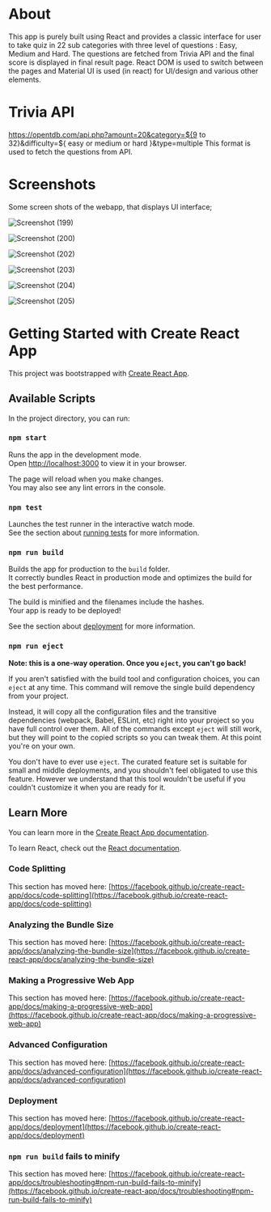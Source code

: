 # About
This app is purely built using React and provides a classic interface for user to take quiz in 22 sub categories with three level of questions : Easy, Medium and Hard. The questions are fetched from Trivia API and the final score is displayed in final result page. React DOM is used to switch between the pages and Material UI is used (in react) for UI/design and various other elements. 
# Trivia API 
https://opentdb.com/api.php?amount=20&category=${9 to 32}&difficulty=${ easy or medium or hard }&type=multiple
This format is used to fetch the questions from API.
# Screenshots
Some screen shots of the webapp, that displays UI interface;


![Screenshot (199)](https://user-images.githubusercontent.com/107865928/234470190-eff9908e-96e8-4070-be48-f0f9a2e6af22.png)

![Screenshot (200)](https://user-images.githubusercontent.com/107865928/234470205-b9f9a33c-68d0-49c3-a5a3-c91f19e6f7d3.png)

![Screenshot (202)](https://user-images.githubusercontent.com/107865928/234470229-e27e1683-88ca-4177-8cbc-5c002f416fdc.png)

![Screenshot (203)](https://user-images.githubusercontent.com/107865928/234470246-e6685f3b-4e48-484c-9cd8-8b0281aac57f.png)

![Screenshot (204)](https://user-images.githubusercontent.com/107865928/234470260-7a8294b2-420c-4594-9e96-175288c25a2a.png)

![Screenshot (205)](https://user-images.githubusercontent.com/107865928/234470544-89831386-f9c3-4f8e-8d77-6b4019acbeaf.png)








# Getting Started with Create React App

This project was bootstrapped with [Create React App](https://github.com/facebook/create-react-app).

## Available Scripts

In the project directory, you can run:

### `npm start`

Runs the app in the development mode.\
Open [http://localhost:3000](http://localhost:3000) to view it in your browser.

The page will reload when you make changes.\
You may also see any lint errors in the console.

### `npm test`

Launches the test runner in the interactive watch mode.\
See the section about [running tests](https://facebook.github.io/create-react-app/docs/running-tests) for more information.

### `npm run build`

Builds the app for production to the `build` folder.\
It correctly bundles React in production mode and optimizes the build for the best performance.

The build is minified and the filenames include the hashes.\
Your app is ready to be deployed!

See the section about [deployment](https://facebook.github.io/create-react-app/docs/deployment) for more information.

### `npm run eject`

**Note: this is a one-way operation. Once you `eject`, you can't go back!**

If you aren't satisfied with the build tool and configuration choices, you can `eject` at any time. This command will remove the single build dependency from your project.

Instead, it will copy all the configuration files and the transitive dependencies (webpack, Babel, ESLint, etc) right into your project so you have full control over them. All of the commands except `eject` will still work, but they will point to the copied scripts so you can tweak them. At this point you're on your own.

You don't have to ever use `eject`. The curated feature set is suitable for small and middle deployments, and you shouldn't feel obligated to use this feature. However we understand that this tool wouldn't be useful if you couldn't customize it when you are ready for it.

## Learn More

You can learn more in the [Create React App documentation](https://facebook.github.io/create-react-app/docs/getting-started).

To learn React, check out the [React documentation](https://reactjs.org/).

### Code Splitting

This section has moved here: [https://facebook.github.io/create-react-app/docs/code-splitting](https://facebook.github.io/create-react-app/docs/code-splitting)

### Analyzing the Bundle Size

This section has moved here: [https://facebook.github.io/create-react-app/docs/analyzing-the-bundle-size](https://facebook.github.io/create-react-app/docs/analyzing-the-bundle-size)

### Making a Progressive Web App

This section has moved here: [https://facebook.github.io/create-react-app/docs/making-a-progressive-web-app](https://facebook.github.io/create-react-app/docs/making-a-progressive-web-app)

### Advanced Configuration

This section has moved here: [https://facebook.github.io/create-react-app/docs/advanced-configuration](https://facebook.github.io/create-react-app/docs/advanced-configuration)

### Deployment

This section has moved here: [https://facebook.github.io/create-react-app/docs/deployment](https://facebook.github.io/create-react-app/docs/deployment)

### `npm run build` fails to minify

This section has moved here: [https://facebook.github.io/create-react-app/docs/troubleshooting#npm-run-build-fails-to-minify](https://facebook.github.io/create-react-app/docs/troubleshooting#npm-run-build-fails-to-minify)
